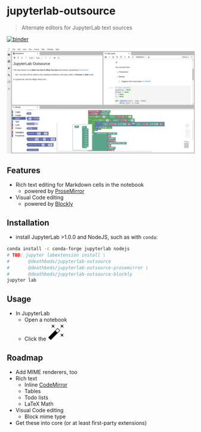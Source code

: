 # jupyterlab-outsource

> Alternate editors for JupyterLab text sources

[![binder][]][demo]

![screenshot showing JupyterLab with Rich Text editing and Visual Programming][screenshot]

## Features

- Rich text editing for Markdown cells in the notebook
  - powered by [ProseMirror][]
- Visual Code editing
  - powered by [Blockly][]

## Installation

- install JupyterLab >1.0.0 and NodeJS, such as with `conda`:

```bash
conda install -c conda-forge jupyterlab nodejs
# TBD: jupyter labextension install \
#       @deathbeds/jupyterlab-outsource
#       @deathbeds/jupyterlab-outsource-prosemirror \
#       @deathbeds/jupyterlab-outsource-blockly
jupyter lab
```

## Usage

- In JupyterLab
  - Open a notebook
  - Click the ![magic wand icon][icon]

## Roadmap

- Add MIME renderers, too
- Rich text
  - Inline [CodeMirror][]
  - Tables
  - Todo lists
  - LaTeX Math
- Visual Code editing
  - Block mime type
- Get these into core (or at least first-party extensions)

[demo]: https://mybinder.org/v2/gh/deathbeds/jupyterlab-outsource/master?urlpath=lab/tree/notebooks/index.ipynb
[binder]: https://mybinder.org/badge.svg
[blockly]: https://github.com/google/blockly
[codemirror]: https://prosemirror.net/examples/codemirror/
[prosemirror]: https://prosemirror.net
[screenshot]: ./docs/img/jupyterlab-outsource.png
[icon]: ./src/_core/style/img/outsource.svg
